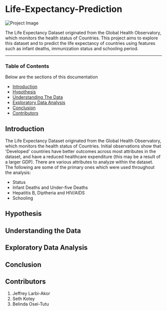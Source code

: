 # Life-Expectancy-Prediction
![Project Image](https://images.everydayhealth.com/images/healthy-living/us-life-expectancy-drops-722x406.jpg)

The Life Expectancy Dataset originated from the Global Health Observatory, which monitors the health status of Countries. This project aims to explore this dataset and to predict the life expectancy of countries using features such as infant deaths, immunization status and schooling period.
 
---

### Table of Contents
Below are the sections of this documentation

- [Introduction](#introduction)
- [Hypothesis](#hypothesis)
- [Understanding The Data](#understanding-the-data)
- [Exploratory Data Analysis](#exploratory-data-analysis)
- [Conclusion](#conclusion)
- [Contributors](#contributors)

## Introduction
The Life Expectancy Dataset originated from the Global Health Observatory, which monitors the health status of Countries. Initial observations show that 'Developed' countries have better outcomes across most attributes in the dataset, and have a reduced healthcare expenditure (this may be a result of a larger GDP). There are various attributes to analyze within the dataset. The following are some of the primary ones which were used throughout the analysis:
* Status
* Infant Deaths and Under-five Deaths
* Hepatitis B, Diptheria and HIV/AIDS
* Schooling

## Hypothesis


## Understanding the Data


## Exploratory Data Analysis


## Conclusion


## Contributors
1. Jeffrey Larbi-Akor
2. Seth Kotey
3. Belinda Osei-Tutu
